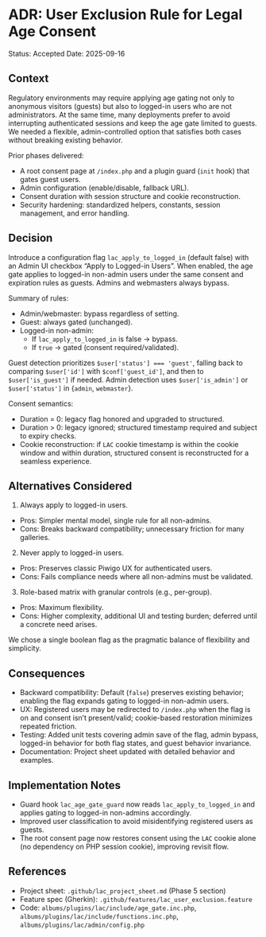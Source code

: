 # ADR: User Exclusion Rule for Legal Age Consent

Status: Accepted
Date: 2025-09-16

## Context

Regulatory environments may require applying age gating not only to anonymous visitors (guests) but also to logged-in users who are not administrators. At the same time, many deployments prefer to avoid interrupting authenticated sessions and keep the age gate limited to guests. We needed a flexible, admin-controlled option that satisfies both cases without breaking existing behavior.

Prior phases delivered:

- A root consent page at `/index.php` and a plugin guard (`init` hook) that gates guest users.
- Admin configuration (enable/disable, fallback URL).
- Consent duration with session structure and cookie reconstruction.
- Security hardening: standardized helpers, constants, session management, and error handling.

## Decision

Introduce a configuration flag `lac_apply_to_logged_in` (default false) with an Admin UI checkbox “Apply to Logged-in Users”. When enabled, the age gate applies to logged-in non-admin users under the same consent and expiration rules as guests. Admins and webmasters always bypass.

Summary of rules:

- Admin/webmaster: bypass regardless of setting.
- Guest: always gated (unchanged).
- Logged-in non-admin:
  - If `lac_apply_to_logged_in` is false → bypass.
  - If `true` → gated (consent required/validated).

Guest detection prioritizes `$user['status'] === 'guest'`, falling back to comparing `$user['id']` with `$conf['guest_id']`, and then to `$user['is_guest']` if needed. Admin detection uses `$user['is_admin']` or `$user['status']` in {`admin`, `webmaster`}.

Consent semantics:

- Duration = 0: legacy flag honored and upgraded to structured.
- Duration > 0: legacy ignored; structured timestamp required and subject to expiry checks.
- Cookie reconstruction: if `LAC` cookie timestamp is within the cookie window and within duration, structured consent is reconstructed for a seamless experience.

## Alternatives Considered

1. Always apply to logged-in users.

- Pros: Simpler mental model, single rule for all non-admins.
- Cons: Breaks backward compatibility; unnecessary friction for many galleries.

2. Never apply to logged-in users.

- Pros: Preserves classic Piwigo UX for authenticated users.
- Cons: Fails compliance needs where all non-admins must be validated.

3. Role-based matrix with granular controls (e.g., per-group).

- Pros: Maximum flexibility.
- Cons: Higher complexity, additional UI and testing burden; deferred until a concrete need arises.

We chose a single boolean flag as the pragmatic balance of flexibility and simplicity.

## Consequences

- Backward compatibility: Default (`false`) preserves existing behavior; enabling the flag expands gating to logged-in non-admin users.
- UX: Registered users may be redirected to `/index.php` when the flag is on and consent isn’t present/valid; cookie-based restoration minimizes repeated friction.
- Testing: Added unit tests covering admin save of the flag, admin bypass, logged-in behavior for both flag states, and guest behavior invariance.
- Documentation: Project sheet updated with detailed behavior and examples.

## Implementation Notes

- Guard hook `lac_age_gate_guard` now reads `lac_apply_to_logged_in` and applies gating to logged-in non-admins accordingly.
- Improved user classification to avoid misidentifying registered users as guests.
- The root consent page now restores consent using the `LAC` cookie alone (no dependency on PHP session cookie), improving revisit flow.

## References

- Project sheet: `.github/lac_project_sheet.md` (Phase 5 section)
- Feature spec (Gherkin): `.github/features/lac_user_exclusion.feature`
- Code: `albums/plugins/lac/include/age_gate.inc.php`, `albums/plugins/lac/include/functions.inc.php`, `albums/plugins/lac/admin/config.php`
